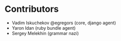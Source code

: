 # Contributors

* Vadim Iskuchekov @egregors (core, django agent)
* Yaron Idan (ruby bundle agent)
* Sergey Melekhin (grammar nazi)
